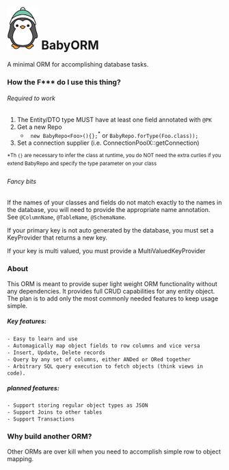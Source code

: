 # ![](https://github.com/narcolepticsnowman/BabyORM/blob/master/penguin_logo_small.png?raw=true) BabyORM 
A minimal ORM for accomplishing database tasks.
 
### How the F*** do I use this thing?
###### Required to work
1. The Entity/DTO type MUST have at least one field annotated with ```@PK```
1. Get a new Repo 
   - ``` new BabyRepo<Foo>(){};```<sup>*</sup> or ```BabyRepo.forType(Foo.class)); ```
1. Set a connection supplier (i.e. ConnectionPoolX::getConnection)

<sup>\*Th ```{}``` are necessary to infer the class at runtime, you do NOT need the extra curlies if you extend BabyRepo and specify the type parameter on your class</sup>

###### Fancy bits
If the names of your classes and fields do not match exactly to the names in the database, you will
need to provide the appropriate name annotation. See ```@ColumnName```, ```@TableName```, ```@SchemaName```.

If your primary key is not auto generated by the database, you must set a KeyProvider that returns a new key.

If your key is multi valued, you must provide a MultiValuedKeyProvider




### About
This ORM is meant to provide super light weight ORM functionality without any dependencies.
It provides full CRUD capabilities for any entity object. The plan is to add only the most commonly needed features to keep usage simple.

##### Key features:
    - Easy to learn and use
    - Automagically map object fields to row columns and vice versa
    - Insert, Update, Delete records
    - Query by any set of columns, either ANDed or ORed together
    - Arbitrary SQL query execution to fetch objects (think views in code).
    
    

##### planned features:
    - Support storing regular object types as JSON
    - Support Joins to other tables
    - Support Transactions

### Why build another ORM?
Other ORMs are over kill when you need to accomplish simple row to object mapping.